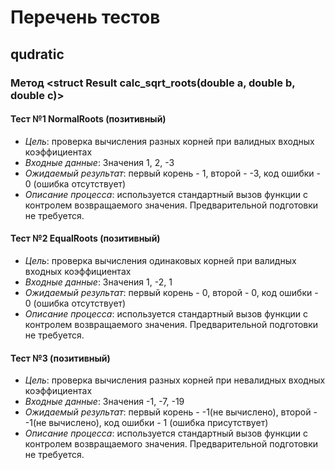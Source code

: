 # Перечень тестов

## qudratic

### Метод <struct Result calc_sqrt_roots(double a, double b, double c)>

#### Тест №1 NormalRoots (позитивный)
* _Цель_: проверка вычисления разных корней при валидных входных коэффициентах
* _Входные данные_: Значения 1, 2, -3
* _Ожидаемый результат_: первый корень - 1, второй - -3, код ошибки - 0 (ошибка отсутствует)
* _Описание процесса_: используется стандартный вызов функции с контролем возвращаемого значения. Предварительной подготовки не требуется.

#### Тест №2 EqualRoots (позитивный)
* _Цель_: проверка вычисления одинаковых корней при валидных входных коэффициентах
* _Входные данные_: Значения 1, -2, 1
* _Ожидаемый результат_: первый корень - 0, второй - 0, код ошибки - 0 (ошибка отсутствует)
* _Описание процесса_: используется стандартный вызов функции с контролем возвращаемого значения. Предварительной подготовки не требуется.

#### Тест №3 (позитивный)
* _Цель_: проверка вычисления разных корней при невалидных входных коэффициентах
* _Входные данные_: Значения -1, -7, -19
* _Ожидаемый результат_: первый корень - -1(не вычислено), второй - -1(не вычислено), код ошибки - 1 (ошибка присутствует)
* _Описание процесса_: используется стандартный вызов функции с контролем возвращаемого значения. Предварительной подготовки не требуется.
